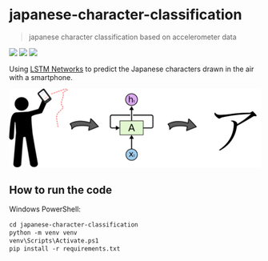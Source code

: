 # japanese-character-classification
> japanese character classification based on accelerometer data

<p align="left">
    <a href="https://github.com/erikhelmut">
        <img src="https://img.shields.io/badge/GitHub-28a745?style=flat&logo=github" height="25" /></a>
    <a href="mailto:erik.helmut1@gmail.com">
        <img src="https://img.shields.io/badge/Contact-737373?style=flat&logo=gmail" height="25" /></a>
    <a href="https://www.linkedin.com/in/erikhelmut">
        <img src="https://img.shields.io/badge/LinkedIn-2867B2?style=flat&logo=linkedin" height="25" /></a>
</p>

Using [LSTM Networks](http://colah.github.io/posts/2015-08-Understanding-LSTMs/) to predict the Japanese characters drawn in the air with a smartphone. 

![Idea](pictures/idea.png)

## How to run the code

Windows PowerShell:

```
cd japanese-character-classification
python -m venv venv
venv\Scripts\Activate.ps1
pip install -r requirements.txt
```
